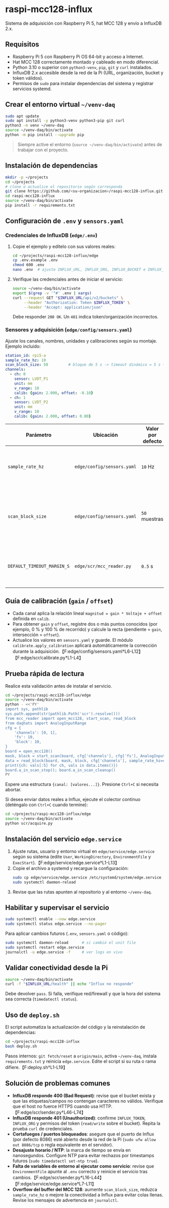# raspi-mcc128-influx
Sistema de adquisición con Raspberry Pi 5, hat MCC 128 y envío a InfluxDB 2.x.

## Requisitos
- Raspberry Pi 5 con Raspberry Pi OS 64-bit y acceso a Internet.
- Hat MCC 128 correctamente montado y cableado en modo diferencial.
- Python 3.10 o superior con `python3-venv`, `pip`, `git` y `curl` instalados.
- InfluxDB 2.x accesible desde la red de la Pi (URL, organización, bucket y token válidos).
- Permisos de `sudo` para instalar dependencias del sistema y registrar servicios systemd.

## Crear el entorno virtual `~/venv-daq`
```bash
sudo apt update
sudo apt install -y python3-venv python3-pip git curl
python3 -m venv ~/venv-daq
source ~/venv-daq/bin/activate
python -m pip install --upgrade pip
```
> Siempre active el entorno (`source ~/venv-daq/bin/activate`) antes de trabajar con el proyecto.

## Instalación de dependencias
```bash
mkdir -p ~/projects
cd ~/projects
# clone o actualice el repositorio según corresponda
git clone https://github.com/<su-organizacion>/raspi-mcc128-influx.git
cd raspi-mcc128-influx
source ~/venv-daq/bin/activate
pip install -r requirements.txt
```

## Configuración de `.env` y `sensors.yaml`
### Credenciales de InfluxDB (`edge/.env`)
1. Copie el ejemplo y edítelo con sus valores reales:
   ```bash
   cd ~/projects/raspi-mcc128-influx/edge
   cp .env.example .env
   chmod 600 .env
   nano .env  # ajuste INFLUX_URL, INFLUX_ORG, INFLUX_BUCKET e INFLUX_TOKEN
   ```
2. Verifique las credenciales antes de iniciar el servicio:
   ```bash
   source ~/venv-daq/bin/activate
   export $(grep -v '^#' .env | xargs)
   curl --request GET "$INFLUX_URL/api/v2/buckets" \
        --header "Authorization: Token $INFLUX_TOKEN" \
        --header "Accept: application/json"
   ```
   Debe responder `200 OK`. Un `401` indica token/organización incorrectos.

### Sensores y adquisición (`edge/config/sensors.yaml`)
Ajuste los canales, nombres, unidades y calibraciones según su montaje. Ejemplo incluido:
```yaml
station_id: rpi5-a
sample_rate_hz: 10
scan_block_size: 50         # bloque de 5 s -> timeout dinámico = 5 s + 0.5 s de margen
channels:
  - ch: 0
    sensor: LVDT_P1
    unit: mm
    v_range: 10
    calib: {gain: 2.000, offset: -0.10}
  - ch: 1
    sensor: LVDT_P2
    unit: mm
    v_range: 10
    calib: {gain: 2.000, offset: 0.00}
```

| Parámetro                 | Ubicación                           | Valor por defecto | Descripción |
|---------------------------|-------------------------------------|-------------------|-------------|
| `sample_rate_hz`          | `edge/config/sensors.yaml`          | `10` Hz           | Frecuencia de muestreo por canal (`fs`). Ajuste según la dinámica del sensor y el ancho de banda requerido.【F:edge/config/sensors.yaml†L1-L12】 |
| `scan_block_size`         | `edge/config/sensors.yaml`          | `50` muestras     | Tamaño del bloque leído en cada iteración. Define la latencia (~5 s a 10 Hz) y se usa para calcular el timeout dinámico.【F:edge/config/sensors.yaml†L3-L8】【F:edge/scr/mcc_reader.py†L8-L33】 |
| `DEFAULT_TIMEOUT_MARGIN_S`| `edge/scr/mcc_reader.py`            | `0.5` s           | Margen extra sumado al tiempo esperado del bloque (`block_size/fs + margen`) para evitar timeouts espurios.【F:edge/scr/mcc_reader.py†L19-L35】 |

## Guía de calibración (`gain` / `offset`)
- Cada canal aplica la relación lineal `magnitud = gain * Voltaje + offset` definida en `calib`.
- Para obtener `gain` y `offset`, registre dos o más puntos conocidos (por ejemplo, 0 % y 100 % de recorrido) y calcule la recta (pendiente = `gain`, intersección = `offset`).
- Actualice los valores en `sensors.yaml` y guarde. El módulo `calibrate.apply_calibration` aplicará automáticamente la corrección durante la adquisición.【F:edge/config/sensors.yaml†L6-L12】【F:edge/scr/calibrate.py†L1-L4】

## Prueba rápida de lectura
Realice esta validación antes de instalar el servicio.
```bash
cd ~/projects/raspi-mcc128-influx/edge
source ~/venv-daq/bin/activate
python - <<'PY'
import sys, pathlib
sys.path.append(str(pathlib.Path('scr').resolve()))
from mcc_reader import open_mcc128, start_scan, read_block
from daqhats import AnalogInputRange
cfg = {
    'channels': [0, 1],
    'fs': 10,
    'block': 10,
}
board = open_mcc128()
mask, block = start_scan(board, cfg['channels'], cfg['fs'], AnalogInputRange.BIP_10V, cfg['block'])
data = read_block(board, mask, block, cfg['channels'], sample_rate_hz=cfg['fs'])
print({ch: vals[:5] for ch, vals in data.items()})
board.a_in_scan_stop(); board.a_in_scan_cleanup()
PY
```
Espere una estructura `{canal: [valores...]}`. Presione `Ctrl+C` si necesita abortar.

Si desea enviar datos reales a Influx, ejecute el colector continuo (deténgalo con `Ctrl+C` cuando termine):
```bash
cd ~/projects/raspi-mcc128-influx/edge
source ~/venv-daq/bin/activate
python scr/acquire.py
```

## Instalación del servicio `edge.service`
1. Ajuste rutas, usuario y entorno virtual en `edge/service/edge.service` según su sistema (edite `User`, `WorkingDirectory`, `EnvironmentFile` y `ExecStart`).【F:edge/service/edge.service†L1-L13】
2. Copie el archivo a systemd y recargue la configuración:
   ```bash
   sudo cp edge/service/edge.service /etc/systemd/system/edge.service
   sudo systemctl daemon-reload
   ```
3. Revise que las rutas apunten al repositorio y al entorno `~/venv-daq`.

## Habilitar y supervisar el servicio
```bash
sudo systemctl enable --now edge.service
sudo systemctl status edge.service --no-pager
```
Para aplicar cambios futuros (`.env`, `sensors.yaml` o código):
```bash
sudo systemctl daemon-reload      # si cambió el unit file
sudo systemctl restart edge.service
journalctl -u edge.service -f     # ver logs en vivo
```

## Validar conectividad desde la Pi
```bash
source ~/venv-daq/bin/activate
curl -f "$INFLUX_URL/health" || echo "Influx no responde"
```
Debe devolver `pass`. Si falla, verifique red/firewall y que la hora del sistema sea correcta (`timedatectl status`).

## Uso de `deploy.sh`
El script automatiza la actualización del código y la reinstalación de dependencias:
```bash
cd ~/projects/raspi-mcc128-influx
bash deploy.sh
```
Pasos internos: `git fetch/reset` a `origin/main`, activa `~/venv-daq`, instala `requirements.txt` y reinicia `edge.service`. Edite el script si su ruta o rama difiere.【F:deploy.sh†L1-L19】

## Solución de problemas comunes
- **InfluxDB responde 400 (Bad Request)**: revise que el bucket exista y que las etiquetas/campos no contengan caracteres no válidos. Verifique que el host no fuerce HTTPS cuando usa HTTP.【F:edge/scr/sender.py†L46-L74】
- **InfluxDB responde 401 (Unauthorized)**: confirme `INFLUX_TOKEN`, `INFLUX_ORG` y permisos del token (`read/write` sobre el bucket). Repita la prueba `curl` de credenciales.
- **Cortafuegos / puertos bloqueados**: asegure que el puerto de Influx (por defecto 8086) esté abierto desde la red de la Pi (`sudo ufw allow out 8086/tcp` o regla equivalente en el servidor).
- **Desajuste horario / NTP**: la marca de tiempo se envía en nanosegundos. Configure NTP para evitar rechazos por timestamps futuros (`sudo timedatectl set-ntp true`).
- **Falta de variables de entorno al ejecutar como servicio**: revise que `EnvironmentFile` apunte al `.env` correcto y reinicie el servicio tras cambios.【F:edge/scr/sender.py†L16-L44】【F:edge/service/edge.service†L7-L11】
- **Overflow del buffer del MCC 128**: aumente `scan_block_size`, reduzca `sample_rate_hz` o mejore la conectividad a Influx para evitar colas llenas. Revise los mensajes de advertencia en `journalctl`.
